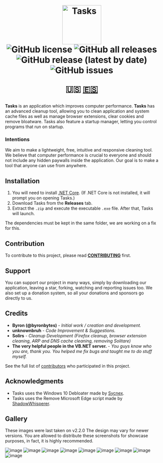 <h1 align="center">
  <img src="https://user-images.githubusercontent.com/53088136/136106972-30a9cca8-7a32-479a-9368-74ffe2d60a43.png" alt="Tasks" height="128" /><br>
  <img alt="GitHub license" src="https://img.shields.io/github/license/litetools/tasks?style=flat-square"> <img alt="GitHub all releases" src="https://img.shields.io/github/downloads/LiteTools/Tasks/total?style=flat-square"> <img alt="GitHub release (latest by date)" src="https://img.shields.io/github/v/release/LiteTools/Tasks?style=flat-square"> <img alt="GitHub issues" src="https://img.shields.io/github/issues/LiteTools/Tasks?style=flat-square">
  
  🇺🇸 [🇪🇸](https://github.com/LiteTools/Tasks/blob/master/docs/Translated%20READMEs/README-ES.MD)
</h1>

**Tasks** is an application which improves computer performance. **Tasks** has an advanced cleanup tool, allowing you to clean application and system cache files as well as manage browser extensions, clear cookies and remove bloatware. Tasks also feature a startup manager, letting you control programs that run on startup.

### Intentions
We aim to make a lightweight, free, intuitive and responsive cleaning tool. We believe that computer performance is crucial to everyone and should not include any hidden paywalls inside the application. Our goal is to make a tool that anyone can use from anywhere.

## Installation
1. You will need to install [.NET Core](https://dotnet.microsoft.com/download). (If .NET Core is not installed, it will prompt you on opening Tasks.)
2. Download Tasks from the **Releases** tab.
3. Extract the `.zip` and execute the executable `.exe` file. After that, Tasks will launch.

The dependencies must be kept in the same folder, we are working on a fix for this.

## Contribution
To contribute to this project, please read [**CONTRIBUTING**](https://github.com/LiteTools/Tasks/blob/master/docs/CONTRIBUTING.md) first.

## Support
You can support our project in many ways, simply by downloading our application, leaving a star, forking, watching and reporting issues too. We also set up a donation system, so all your donations and sponsors go directly to us.

## Credits
* **Byron (@byronbytes)** - *Initial work / creation and development.*
* **unknownbruh** - *Code Improvement & Suggestions.*
* **Solirs** - *Cleanup Development (Firefox cleanup, browser extension cleaning, ARP and DNS cache cleaning, removing Solitare)*
* **The very helpful people in the VB.NET server.** - *You guys know who you are, thank you. You helped me fix bugs and taught me to do stuff myself.*

See the full list of [contributors](https://github.com/LiteTools/Tasks/contributors) who participated in this project.

## Acknowledgments
* Tasks uses the Windows 10 Debloater made by [Sycnex](https://github.com/Sycnex/Windows10Debloater).
* Tasks uses the Remove Microsoft Edge script made by [ShadowWhisperer](https://github.com/ShadowWhisperer/Remove-Edge-Chromium).


## Gallery
These images were last taken on v2.2.0 The design may vary for newer versions.
You are allowed to distribute these screenshots for showcase purposes, in fact, it is highly recommended.

![image](https://user-images.githubusercontent.com/53088136/141648801-7305acfa-99f5-484a-a15c-123460dc999c.png)
![image](https://user-images.githubusercontent.com/53088136/141648811-f355bed2-afb1-44da-b011-3e0368fdd123.png)
![image](https://user-images.githubusercontent.com/53088136/141648826-e543f849-75b1-458e-9f9b-c41cdc3c489d.png)
![image](https://user-images.githubusercontent.com/53088136/141648832-252bb905-1eef-4326-803e-d36da11c01bd.png)
![image](https://user-images.githubusercontent.com/53088136/141648848-0e01b893-42ae-46f6-b172-55d32f1b6dd9.png)
![image](https://user-images.githubusercontent.com/53088136/141648856-a7d20627-8cfd-4364-b383-6ac4a6173019.png)
![image](https://user-images.githubusercontent.com/53088136/141648886-ee4fc9bc-21fc-4f95-9f97-b7efe9fab83f.png)
![image](https://user-images.githubusercontent.com/53088136/141648894-77a937ed-b2ac-40b4-914a-7faa67c94125.png)
![image](https://user-images.githubusercontent.com/53088136/141648915-445dc1aa-5380-48c5-97a2-263ef3d880da.png)


